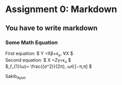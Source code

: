 # Assignment 0: Markdown
## You have to write markdown
### Some Math Equation

                    
                          
   <p>
  First  equation: $ Y =Xβ+ϵ<sub>y</sub>, ∀X $ <br>
  Second equation: $ X =Zγ+ϵ<sub>x</sub> $  <br>
  $_f_{1}(ω)= \frac{{σ^2}}{2π}, ω∈[−π,π] $
                    
  </p>     

Sakib<sub>Ayon</sub>
                    
                
                    


